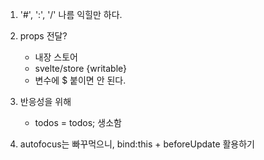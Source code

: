 1. '#', ':', '/' 나름 익힐만 하다.
2. props 전달?
    - 내장 스토어
    - svelte/store {writable}
    - 변수에 $ 붙이면 안 된다.
3. 반응성을 위해
   - todos = todos; 생소함
   
4. autofocus는 빠꾸먹으니, bind:this + beforeUpdate 활용하기